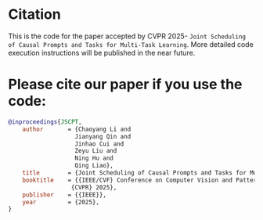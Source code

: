 # Citation
This is the code for the paper accepted by CVPR 2025- ``Joint Scheduling of Causal Prompts and Tasks for Multi-Task Learning``. More detailed code execution instructions will be published in the near future.

# Please cite our paper if you use the code:
```bibtex
@inproceedings{JSCPT,
    author       = {Chaoyang Li and
                   Jianyang Qin and
                   Jinhao Cui and
                   Zeyu Liu and
                   Ning Hu and
                   Qing Liao},
    title        = {Joint Scheduling of Causal Prompts and Tasks for Multi-Task Learning},
    booktitle    = {{IEEE/CVF} Conference on Computer Vision and Pattern Recognition,
                  {CVPR} 2025},
    publisher    = {{IEEE}},
    year         = {2025},
}
```

